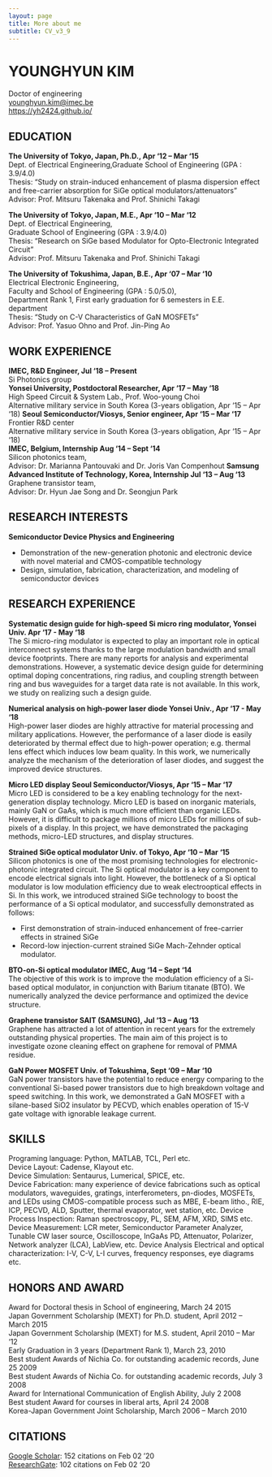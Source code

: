 ```yaml
---
layout: page
title: More about me
subtitle: CV_v3_9
---
```

# YOUNGHYUN KIM
Doctor of engineering  
younghyun.kim@imec.be  
https://yh2424.github.io/  

## EDUCATION
**The University of Tokyo, Japan, Ph.D., Apr ‘12 – Mar ‘15**  
Dept. of Electrical Engineering,Graduate School of Engineering (GPA : 3.9/4.0)  
Thesis: “Study on strain-induced enhancement of plasma dispersion effect and free-carrier absorption for SiGe optical modulators/attenuators”  
Advisor: Prof. Mitsuru Takenaka and Prof. Shinichi Takagi

**The University of Tokyo, Japan, M.E., Apr ‘10 – Mar ‘12**  
Dept. of Electrical Engineering,  
Graduate School of Engineering (GPA : 3.9/4.0)  
Thesis: “Research on SiGe based Modulator for Opto-Electronic Integrated Circuit”  
Advisor: Prof. Mitsuru Takenaka and Prof. Shinichi Takagi  

**The University of Tokushima, Japan, B.E., Apr ‘07 – Mar ‘10**  
Electrical Electronic Engineering,   
Faculty and School of Engineering (GPA : 5.0/5.0),  
Department Rank 1, First early graduation for 6 semesters in E.E. department  
Thesis: “Study on C-V Characteristics of GaN MOSFETs”  
Advisor: Prof. Yasuo Ohno and Prof. Jin-Ping Ao  

##  WORK EXPERIENCE									    
**IMEC, R&D Engineer, Jul ‘18 – Present**  
Si Photonics group  
**Yonsei University, Postdoctoral Researcher, Apr ‘17 – May ‘18**  
High Speed Circuit & System Lab., Prof. Woo-young Choi  
Alternative military service in South Korea (3-years obligation, Apr ‘15 – Apr ‘18)
**Seoul Semiconductor/Viosys, Senior engineer, Apr ‘15 – Mar ‘17**  
Frontier R&D center   
Alternative military service in South Korea (3-years obligation, Apr ‘15 – Apr ‘18)  
**IMEC, Belgium, Internship						Aug ‘14 – Sept ‘14**  
Silicon photonics team,  
Advisor: Dr. Marianna Pantouvaki and Dr. Joris Van Compenhout
**Samsung Advanced Institute of Technology, Korea, Internship		Jul ‘13 – Aug ‘13**  
Graphene transistor team,  
Advisor: Dr. Hyun Jae Song and Dr. Seongjun Park

## RESEARCH INTERESTS								    
**Semiconductor Device Physics and Engineering**  
- 	Demonstration of the new-generation photonic and electronic device with novel material and CMOS-compatible technology  
-   Design, simulation, fabrication, characterization, and modeling of semiconductor devices

## RESEARCH EXPERIENCE								    
**Systematic design guide for high-speed Si micro ring modulator, Yonsei Univ.	Apr ‘17 - May ‘18**     
	  The Si micro-ring modulator is expected to play an important role in optical interconnect systems thanks to the large modulation bandwidth and small device footprints.  There are many reports for analysis and experimental demonstrations. However, a systematic device design guide for determining optimal doping concentrations, ring radius, and coupling strength between ring and bus waveguides for a target data rate is not available.  In this work, we study on realizing such a design guide.  

**Numerical analysis on high-power laser diode		Yonsei Univ., Apr ‘17 - May ‘18**   
	  High-power laser diodes are highly attractive for material processing and military applications.  However, the performance of a laser diode is easily deteriorated by thermal effect due to high-power operation; e.g. thermal lens effect which induces low beam quality.  In this work, we numerically analyze the mechanism of the deterioration of laser diodes, and suggest the improved device structures.   

**Micro LED display			Seoul Semiconductor/Viosys, Apr ‘15 – Mar ‘17**   
	  Micro LED is considered to be a key enabling technology for the next-generation display technology. Micro LED is based on inorganic materials, mainly GaN or GaAs, which is much more efficient than organic LEDs. However, it is difficult to package millions of micro LEDs for millions of sub-pixels of a display. In this project, we have demonstrated the packaging methods, micro-LED structures, and display structures.

**Strained SiGe optical modulator		Univ. of Tokyo, Apr ‘10 – Mar ‘15**  
	Silicon photonics is one of the most promising technologies for electronic-photonic integrated circuit.  The Si optical modulator is a key component to encode electrical signals into light.  However, the bottleneck of a Si optical modulator is low modulation efficiency due to weak electrooptical effects in Si. In this work, we introduced strained SiGe technology to boost the performance of a Si optical modulator, and successfully demonstrated as follows:  
-	First demonstration of strain-induced enhancement of free-carrier effects in strained SiGe 
-	Record-low injection-current strained SiGe Mach-Zehnder optical modulator.

**BTO-on-Si optical modulator			IMEC, Aug ‘14 – Sept ‘14**  
	  The objective of this work is to improve the modulation efficiency of a Si-based optical modulator, in conjunction with Barium titanate (BTO).  We numerically analyzed the device performance and optimized the device structure.
	  
**Graphene transistor				SAIT (SAMSUNG), Jul ‘13 – Aug ‘13**  
	  Graphene has attracted a lot of attention in recent years for the extremely outstanding physical properties.  The main aim of this project is to investigate ozone cleaning effect on graphene for removal of PMMA residue. 

**GaN Power MOSFET				Univ. of Tokushima, Sept ‘09 – Mar ‘10**  
	  GaN power transistors have the potential to reduce energy comparing to the conventional Si-based power transistors due to high breakdown voltage and speed switching. In this work, we demonstrated a GaN MOSFET with a silane-based SiO2 insulator by PECVD, which enables operation of 15-V gate voltage with ignorable leakage current.

## SKILLS										    
Programing language: Python, MATLAB, TCL, Perl etc.  
Device Layout: Cadense, Klayout etc.  
Device Simulation: Sentaurus, Lumerical, SPICE, etc.  
Device Fabrication: many experience of device fabrications such as optical modulators, waveguides, gratings, interferometers, pn-diodes, MOSFETs, and LEDs using CMOS-compatible process such as MBE, E-beam litho., RIE, ICP, PECVD, ALD, Sputter, thermal evaporator, wet station, etc.
Device Process Inspection: Raman spectroscopy, PL, SEM, AFM, XRD, SIMS etc.
Device Measurement: LCR meter, Semiconductor Parameter Analyzer, Tunable CW laser source, Oscilloscope, InGaAs PD, Attenuator, Polarizer, Network analyzer (LCA), LabView, etc.
Device Analysis Electrical and optical characterization: I-V, C-V, L-I curves, frequency responses, eye diagrams etc.

## HONORS AND AWARD								    
Award for Doctoral thesis in School of engineering, March 24 2015  
Japan Government Scholarship (MEXT) for Ph.D. student, April 2012 – March 2015  
Japan Government Scholarship (MEXT) for M.S. student, April 2010 – Mar ‘12  
Early Graduation in 3 years (Department Rank 1), March 23, 2010  
Best student Awards of Nichia Co. for outstanding academic records, June 25 2009  
Best student Awards of Nichia Co. for outstanding academic records, July 3 2008  
Award for International Communication of English Ability, July 2 2008  
Best student Award for courses in liberal arts, April 24 2008	  
Korea-Japan Government Joint Scholarship, March 2006 – March 2010  

## CITATIONS										    
[Google Scholar](https://scholar.google.com/citations?hl=en&user=-X-RZCgAAAAJ&imq=Younghyun+Kim&authuser=1  
): 152 citations on Feb 02 ’20   
[ResearchGate](https://www.researchgate.net/profile/Younghyun_Kim4): 102 citations on Feb 02 ‘20  
